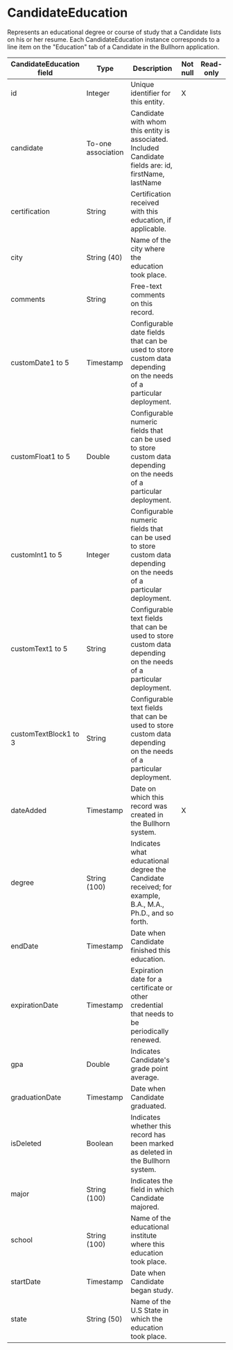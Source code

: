 
# CandidateEducation

Represents an educational degree or course of study that a Candidate lists on his or her resume. Each CandidateEducation instance corresponds to a line item on the "Education" tab of a Candidate in the Bullhorn application.

| **CandidateEducation field** | **Type** | **Description** | **Not null** | **Read-only** |
| --- | --- | --- | --- | --- |
| id | Integer | Unique identifier for this entity. | X | |
| candidate | To-one association | Candidate with whom this entity is associated. Included Candidate fields are: id, firstName, lastName | | |
| certification | String | Certification received with this education, if applicable. | | |
| city | String (40) | Name of the city where the education took place. | | |
| comments | String | Free-text comments on this record. | | |
| customDate1 to 5 | Timestamp | Configurable date fields that can be used to store custom data depending on the needs of a particular deployment. | | |
| customFloat1 to 5 | Double | Configurable numeric fields that can be used to store custom data depending on the needs of a particular deployment. | | |
| customInt1 to 5 | Integer | Configurable numeric fields that can be used to store custom data depending on the needs of a particular deployment. | | |
| customText1 to 5 | String | Configurable text fields that can be used to store custom data depending on the needs of a particular deployment. | | |
| customTextBlock1 to 3 | String | Configurable text fields that can be used to store custom data depending on the needs of a particular deployment. | | |
| dateAdded | Timestamp | Date on which this record was created in the Bullhorn system. | X | |
| degree | String (100) | Indicates what educational degree the Candidate received; for example, B.A., M.A., Ph.D., and so forth. | | |
| endDate | Timestamp | Date when Candidate finished this education. | | |
| expirationDate | Timestamp | Expiration date for a certificate or other credential that needs to be periodically renewed. | | |
| gpa | Double | Indicates Candidate's grade point average. | | |
| graduationDate | Timestamp | Date when Candidate graduated. | | |
| isDeleted | Boolean | Indicates whether this record has been marked as deleted in the Bullhorn system. | | |
| major | String (100) | Indicates the field in which Candidate majored. | | |
| school | String (100) | Name of the educational institute where this education took place. | | |
| startDate | Timestamp | Date when Candidate began study. | | |
| state | String (50) | Name of the U.S State in which the education took place. | | |